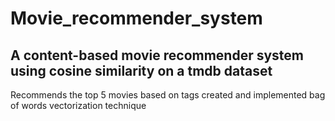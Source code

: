 # Movie_recommender_system

## A content-based movie recommender system using cosine similarity on a tmdb dataset
Recommends the top 5 movies based on tags created and implemented bag of words vectorization technique
